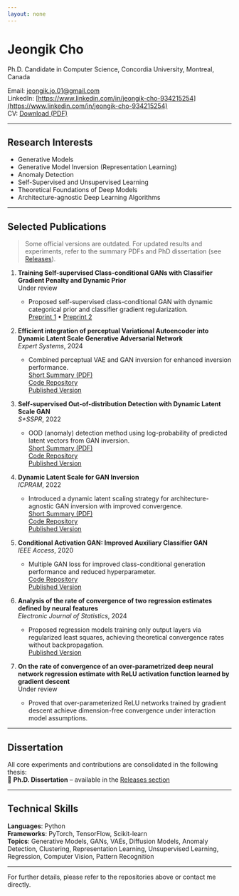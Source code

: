 ```yaml
---
layout: none
---
```


# Jeongik Cho

Ph.D. Candidate in Computer Science, Concordia University, Montreal, Canada

Email: [jeongik.jo.01@gmail.com](mailto:jeongik.jo.01@gmail.com)  
LinkedIn: [https://www.linkedin.com/in/jeongik-cho-934215254](https://www.linkedin.com/in/jeongik-cho-934215254)  
CV: [Download (PDF)](https://github.com/jeongik-jo/jeongik-jo.github.io/blob/main/Jeongik_Cho_CV.pdf)

---

## Research Interests

- Generative Models
- Generative Model Inversion (Representation Learning)
- Anomaly Detection
- Self-Supervised and Unsupervised Learning
- Theoretical Foundations of Deep Models
- Architecture-agnostic Deep Learning Algorithms

---

## Selected Publications  
> Some official versions are outdated. For updated results and experiments, refer to the summary PDFs and PhD dissertation (see [Releases](https://github.com/jeongik-jo/jeongik-jo.github.io/releases)).
1. **Training Self-supervised Class-conditional GANs with Classifier Gradient Penalty and Dynamic Prior**  
   Under review  
   - Proposed self-supervised class-conditional GAN with dynamic categorical prior and classifier gradient regularization.  
   [Preprint 1](https://vixra.org/abs/2307.0121) • [Preprint 2](https://vixra.org/abs/2409.0063)  
  
2. **Efficient integration of perceptual Variational Autoencoder into Dynamic Latent Scale Generative Adversarial Network**  
   *Expert Systems*, 2024  
   - Combined perceptual VAE and GAN inversion for enhanced inversion performance.  
   [Short Summary (PDF)](./PVDGAN_short.pdf)  
   [Code Repository](https://github.com/jeongik-jo/PVDGAN)  
   [Published Version](https://onlinelibrary.wiley.com/doi/full/10.1111/exsy.13618)

3. **Self-supervised Out-of-distribution Detection with Dynamic Latent Scale GAN**  
   *S+SSPR*, 2022  
   - OOD (anomaly) detection method using log-probability of predicted latent vectors from GAN inversion.  
   [Short Summary (PDF)](./AnoDLSGAN_short.pdf)  
   [Code Repository](https://github.com/jeongik-jo/AnoDLSGAN)  
   [Published Version](https://link.springer.com/chapter/10.1007/978-3-031-23028-8_12)

4. **Dynamic Latent Scale for GAN Inversion**  
   *ICPRAM*, 2022  
   - Introduced a dynamic latent scaling strategy for architecture-agnostic GAN inversion with improved convergence.  
   [Short Summary (PDF)](./DLSGAN_short.pdf)  
   [Code Repository](https://github.com/jeongik-jo/DLSGAN)  
   [Published Version](https://www.scitepress.org/Link.aspx?doi=10.5220/0010816800003122)

5. **Conditional Activation GAN: Improved Auxiliary Classifier GAN**  
   *IEEE Access*, 2020  
   - Multiple GAN loss for improved class-conditional generation performance and reduced hyperparameter.  
   [Code Repository](https://github.com/jeongik-jo/CAGAN)  
   [Published Version](https://ieeexplore.ieee.org/abstract/document/9274378)

6. **Analysis of the rate of convergence of two regression estimates defined by neural features**  
   *Electronic Journal of Statistics*, 2024  
   - Proposed regression models training only output layers via regularized least squares, achieving theoretical convergence rates without backpropagation.  
   [Published Version](https://projecteuclid.org/journals/electronic-journal-of-statistics/volume-18/issue-1/Analysis-of-the-rate-of-convergence-of-two-regression-estimates/10.1214/23-EJS2207.full)

7. **On the rate of convergence of an over-parametrized deep neural network regression estimate with ReLU activation function learned by gradient descent**  
   Under review  
   - Proved that over-parameterized ReLU networks trained by gradient descent achieve dimension-free convergence under interaction model assumptions.
---

## Dissertation

All core experiments and contributions are consolidated in the following thesis:  
📄 **Ph.D. Dissertation** – available in the [Releases section](https://github.com/jeongik-jo/jeongik-jo.github.io/releases)

---

## Technical Skills

**Languages**: Python  
**Frameworks**: PyTorch, TensorFlow, Scikit-learn  
**Topics**: Generative Models, GANs, VAEs, Diffusion Models, Anomaly Detection, Clustering, Representation Learning, Unsupervised Learning, Regression, Computer Vision, Pattern Recognition

---

For further details, please refer to the repositories above or contact me directly.
